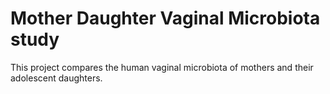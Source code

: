 # Mother Daughter Vaginal Microbiota study
This project compares the human vaginal microbiota of mothers and their adolescent daughters.
